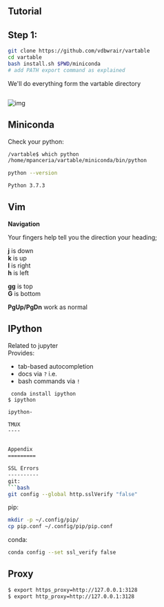 ## Tutorial

Step 1: 
-------

```bash
git clone https://github.com/vdbwrair/vartable
cd vartable
bash install.sh $PWD/miniconda
# add PATH export command as explained 
```

We'll do everything form the vartable directory
```bash
```
![img](https://i.stack.imgur.com/EmgN3.gif)


Miniconda
----------
Check your python:
```bash
/vartable$ which python
/home/mpanceria/vartable/miniconda/bin/python
```
```bash
python --version

Python 3.7.3
```




Vim
----

__Navigation__

Your fingers help tell you the direction your heading;

__j__ is down  
__k__ is up  
__l__ is right   
__h__ is left  

**gg** is top  
**G**  is bottom  

**PgUp/PgDn** work as normal  


IPython
----
Related to jupyter  
Provides:  
 * tab-based autocompletion
 * docs via `?` i.e.
 * bash commands via `!`


` conda install ipython`  
` $ ipython `
```bash
ipython-

TMUX
----


Appendix
=========

SSL Errors
----------
git:
```bash
git config --global http.sslVerify "false" 
```
pip:  
```bash
mkdir -p ~/.config/pip/
cp pip.conf ~/.config/pip/pip.conf
```
conda:
```bash
conda config --set ssl_verify false 
```


Proxy
-----
```bash
$ export https_proxy=http://127.0.0.1:3128
$ export http_proxy=http://127.0.0.1:3128
```
